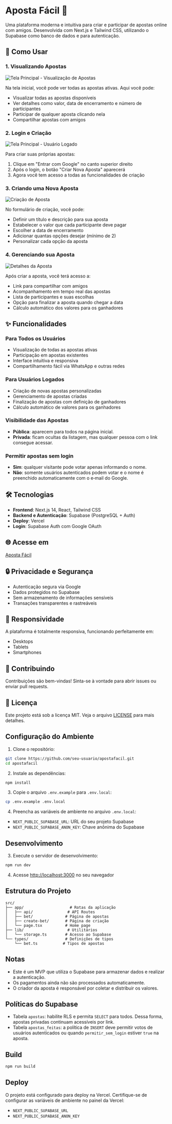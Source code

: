 # Aposta Fácil 🎲

Uma plataforma moderna e intuitiva para criar e participar de apostas online com amigos. Desenvolvida com Next.js e Tailwind CSS, utilizando o Supabase como banco de dados e para autenticação.

## 🚀 Como Usar

### 1. Visualizando Apostas
![Tela Principal - Visualização de Apostas](public/images/2025-05-03%2017_38_17-.png)

Na tela inicial, você pode ver todas as apostas ativas. Aqui você pode:
- Visualizar todas as apostas disponíveis
- Ver detalhes como valor, data de encerramento e número de participantes
- Participar de qualquer aposta clicando nela
- Compartilhar apostas com amigos

### 2. Login e Criação
![Tela Principal - Usuário Logado](public/images/2025-05-03%2017_38_38-.png)

Para criar suas próprias apostas:
1. Clique em "Entrar com Google" no canto superior direito
2. Após o login, o botão "Criar Nova Aposta" aparecerá
3. Agora você tem acesso a todas as funcionalidades de criação

### 3. Criando uma Nova Aposta
![Criação de Aposta](public/images/2025-05-03%2017_38_44-.png)

No formulário de criação, você pode:
- Definir um título e descrição para sua aposta
- Estabelecer o valor que cada participante deve pagar
- Escolher a data de encerramento
- Adicionar quantas opções desejar (mínimo de 2)
- Personalizar cada opção da aposta

### 4. Gerenciando sua Aposta
![Detalhes da Aposta](public/images/2025-05-03%2017_38_54-.png)

Após criar a aposta, você terá acesso a:
- Link para compartilhar com amigos
- Acompanhamento em tempo real das apostas
- Lista de participantes e suas escolhas
- Opção para finalizar a aposta quando chegar a data
- Cálculo automático dos valores para os ganhadores

## ✨ Funcionalidades

### Para Todos os Usuários
- Visualização de todas as apostas ativas
- Participação em apostas existentes
- Interface intuitiva e responsiva
- Compartilhamento fácil via WhatsApp e outras redes

### Para Usuários Logados
- Criação de novas apostas personalizadas
- Gerenciamento de apostas criadas
- Finalização de apostas com definição de ganhadores
- Cálculo automático de valores para os ganhadores

### Visibilidade das Apostas
- **Pública**: aparecem para todos na página inicial.
- **Privada**: ficam ocultas da listagem, mas qualquer pessoa com o link consegue acessar.

### Permitir apostas sem login
- **Sim**: qualquer visitante pode votar apenas informando o nome.
- **Não**: somente usuários autenticados podem votar e o nome é preenchido automaticamente com o e‑mail do Google.

## 🛠️ Tecnologias

- **Frontend**: Next.js 14, React, Tailwind CSS
- **Backend e Autenticação**: Supabase (PostgreSQL + Auth)
- **Deploy**: Vercel
- **Login**: Supabase Auth com Google OAuth

## 🌐 Acesse em

[Aposta Fácil](https://apostafacil.vercel.app)

## 🔒 Privacidade e Segurança

- Autenticação segura via Google
- Dados protegidos no Supabase
- Sem armazenamento de informações sensíveis
- Transações transparentes e rastreáveis

## 📱 Responsividade

A plataforma é totalmente responsiva, funcionando perfeitamente em:
- Desktops
- Tablets
- Smartphones

## 🤝 Contribuindo

Contribuições são bem-vindas! Sinta-se à vontade para abrir issues ou enviar pull requests.

## 📄 Licença

Este projeto está sob a licença MIT. Veja o arquivo [LICENSE](LICENSE) para mais detalhes.

## Configuração do Ambiente

1. Clone o repositório:
```bash
git clone https://github.com/seu-usuario/apostafacil.git
cd apostafacil
```

2. Instale as dependências:
```bash
npm install
```

3. Copie o arquivo `.env.example` para `.env.local`:
```bash
cp .env.example .env.local
```

4. Preencha as variáveis de ambiente no arquivo `.env.local`:
- `NEXT_PUBLIC_SUPABASE_URL`: URL do seu projeto Supabase
- `NEXT_PUBLIC_SUPABASE_ANON_KEY`: Chave anônima do Supabase

## Desenvolvimento

3. Execute o servidor de desenvolvimento:
```bash
npm run dev
```

4. Acesse [http://localhost:3000](http://localhost:3000) no seu navegador

## Estrutura do Projeto

```
src/
├── app/                    # Rotas da aplicação
│   ├── api/               # API Routes
│   ├── bet/              # Página de apostas
│   ├── create-bet/       # Página de criação
│   └── page.tsx          # Home page
├── lib/                   # Utilitários
│   └── storage.ts        # Acesso ao Supabase
└── types/                # Definições de tipos
    └── bet.ts           # Tipos de apostas
```

## Notas

- Este é um MVP que utiliza o Supabase para armazenar dados e realizar a autenticação.
- Os pagamentos ainda não são processados automaticamente.
- O criador da aposta é responsável por coletar e distribuir os valores.

## Políticas do Supabase

- Tabela `apostas`: habilite RLS e permita `SELECT` para todos. Dessa forma,
  apostas privadas continuam acessíveis por link.
- Tabela `apostas_feitas`: a política de `INSERT` deve permitir votos de
  usuários autenticados ou quando `permitir_sem_login` estiver `true` na aposta.

## Build

```bash
npm run build
```

## Deploy

O projeto está configurado para deploy na Vercel. Certifique-se de configurar as variáveis de ambiente no painel da Vercel:

- `NEXT_PUBLIC_SUPABASE_URL`
- `NEXT_PUBLIC_SUPABASE_ANON_KEY`
